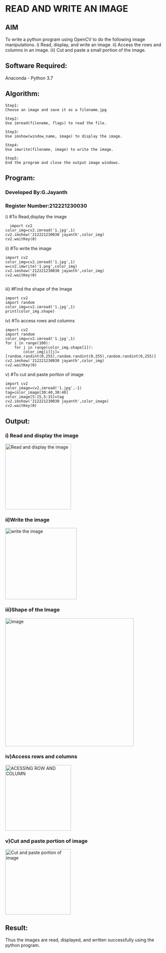 # READ AND WRITE AN IMAGE
## AIM
To write a python program using OpenCV to do the following image manipulations.
i) Read, display, and write an image.
ii) Access the rows and columns in an image.
iii) Cut and paste a small portion of the image.

## Software Required:
Anaconda - Python 3.7
## Algorithm:
```
Step1:
Choose an image and save it as a filename.jpg

Step2:
Use imread(filename, flags) to read the file.

Step3:
Use imshow(window_name, image) to display the image.

Step4:
Use imwrite(filename, image) to write the image.

Step5:
End the program and close the output image windows.
```

## Program:
### Developed By:G.Jayanth
### Register Number:212221230030 
i) #To Read,display the image
```
  import cv2
color_img=cv2.imread('1.jpg',1)
cv2.imshow('212221230030 jayanth',color_img)
cv2.waitKey(0)

```
ii) #To write the image
```
import cv2
color_img=cv2.imread('1.jpg',1)
w=cv2.imwrite('1.png',color_img)
cv2.imshow('212221230030 jayanth',color_img)
cv2.waitKey(0) 


```
iii) #Find the shape of the Image
```
import cv2
import random
color_img=cv2.imread('1.jpg',1)
print(color_img.shape)
```
iv) #To access rows and columns

```
import cv2
import random
color_img=cv2.imread('1.jpg',1)
for i in range(100):
    for j in range(color_img.shape[1]):
        color_img[i][j]=[random.randint(0,255),random.randint(0,255),random.randint(0,255)]
cv2.imshow('212221230030 jayanth',color_img)
cv2.waitKey(0)
```
v) #To cut and paste portion of image
```
import cv2
color_image=cv2.imread('1.jpg',-1)
tag=color_image[30:40,30:40]
color_image[5:15,5:15]=tag
cv2.imshow('212221230030 jayanth',color_image)
cv2.waitKey(0)
```

## Output:

### i) Read and display the image

<img width="209" alt="Read and display the image" src="https://github.com/JayanthYadav123/READ-AND-WRITE-IMAGE/assets/94836154/1aba7a91-8171-4422-8b50-46c6a16412f6">


### ii)Write the image

<img width="227" alt="write the image" src="https://github.com/JayanthYadav123/READ-AND-WRITE-IMAGE/assets/94836154/8b7aa8d0-3e90-4a42-b845-ddad22c7fe37">


### iii)Shape of the Image

<img width="408" alt="image" src="https://github.com/JayanthYadav123/READ-AND-WRITE-IMAGE/assets/94836154/db027aae-9652-4cf3-b964-069f428ca594">


### iv)Access rows and columns
<img width="209" alt="ACESSING ROW AND COLUMN" src="https://github.com/JayanthYadav123/READ-AND-WRITE-IMAGE/assets/94836154/97657437-8858-4926-9099-8014961e1e29">


### v)Cut and paste portion of image
<img width="208" alt="Cut and paste portion of image" src="https://github.com/JayanthYadav123/READ-AND-WRITE-IMAGE/assets/94836154/c33c797e-7986-41c1-9d2b-4511cd59df61">

## Result:
Thus the images are read, displayed, and written successfully using the python program.
